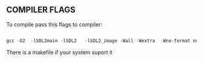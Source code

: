 ## COMPILER FLAGS 
To compile pass this flags to compiler: 
```c

gcc -O2  -lSDL2main -lSDL2   -lSDL2_image -Wall -Wextra  -Wno-format nnue_eval.c ./nnue/nnue.cpp ./nnue/misc.cpp -o main.exe  -DUSE_SSE41 -msse4.1 -DUSE_SSSE3 -mssse3 -DUSE_SSE2 -msse2 -DUSE_SSE -msse

```
There is a makefile if your system suport it
